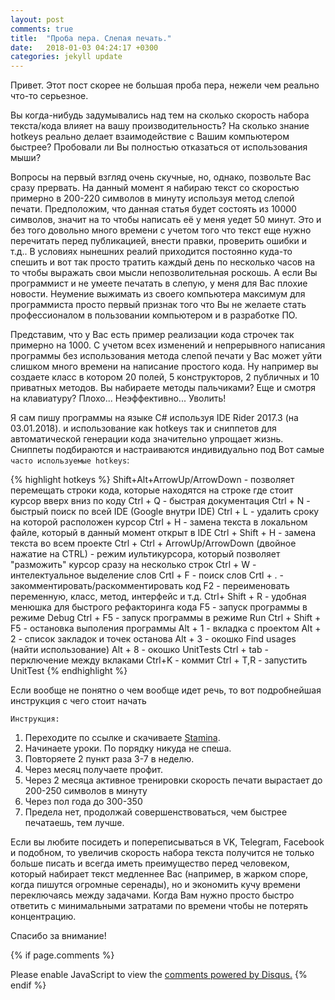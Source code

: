 ```yaml
---
layout: post
comments: true
title:  "Проба пера. Слепая печать."
date:   2018-01-03 04:24:17 +0300
categories: jekyll update
---
```

Привет. Этот пост скорее не большая проба пера, нежели чем реально что-то серьезное.

Вы когда-нибудь задумывались над тем на сколько скорость набора текста/кода влияет на вашу производительность? На сколько знание hotkeys реально делает взаимодействие с Вашим компьютером быстрее? Пробовали ли Вы полностью отказаться от использования мыши?

Вопросы на первый взгляд очень скучные, но, однако, позвольте Вас сразу прервать. На данный момент я набираю текст со скоростью примерно в 200-220 символов в минуту используя метод слепой печати. Предположим, что данная статья будет состоять из 10000 символов, значит на то чтобы написать её у меня уедет 50 минут. Это и без того довольно много времени с учетом того что текст еще нужно перечитать перед публикацией, внести правки, проверить ошибки и т.д.. В условиях нынешних реалий приходится постоянно куда-то спешить и вот так просто тратить каждый день по несколько часов на то чтобы выражать свои мысли непозволительная роскошь. А если Вы программист и не умеете печатать в слепую, у меня для Вас плохие новости. Неумение выжимать из своего компьютера максимум для программиста просто первый признак того что Вы не желаете стать профессионалом в пользовании компьютером и в разработке ПО.

Представим, что у Вас есть пример реализации кода строчек так примерно на 1000. С учетом всех изменений и непрерывного написания программы без использования метода слепой печати у Вас может уйти слишком много времени на написание простого кода. Ну например вы создаете класс в котором 20 полей, 5 конструкторов, 2 публичных и 10 приватных методов. Вы набираете методы пальчиками? Еще и смотря на клавиатуру? Плохо... Неэффективно... Уволить!

Я сам пишу программы на языке C# используя IDE Rider 2017.3 (на 03.01.2018). и использование как hotkeys так и сниппетов для автоматической генерации кода значительно упрощает жизнь. Сниппеты подбираются и настраиваются индивидуально под Вот самые `часто используемые hotkeys`:

{% highlight hotkeys %}
Shift+Alt+ArrowUp/ArrowDown - позволяет перемещать строки кода, которые находятся на строке где стоит курсор вверх вниз по коду
Ctrl + Q - быстрая документация 
Ctrl + N - быстрый поиск по всей IDE (Google внутри IDE)
Ctrl + L - удалить сроку на которой расположен курсор
Ctrl + H - замена текста в локальном файле, который в данный момент открыт в IDE
Ctrl + Shift + H - замена текста во всем проекте
Ctrl + Ctrl + ArrowUp/ArrowDown (двойное нажатие на CTRL) - режим иультикурсора, который позволяет "разможить" курсор сразу на несколько строк
Ctrl + W - интелектуальное выделение слов
Crtl + F - поиск слов 
Crtl + . - закомментировать/раскомментировать код
F2 - переименовать переменную, класс, метод, интерфейс и т.д.
Ctrl+  Shift + R - удобная менюшка для быстрого рефакторинга кода
F5 - запуск программы в режиме Debug
Ctrl + F5 - запуск программы в режиме Run
Ctrl + Shift + F5 - остановка выполения программы
Alt + 1 - вкладка с проектом
Alt + 2 - список закладок и точек останова
Alt + 3 - окошко Find usages (найти использование)
Alt + 8 - окошко UnitTests
Ctrl + tab - перключение между вклаками 
Ctrl+K - коммит
Ctrl + T,R - запустить UnitTest
{% endhighlight %}

Если вообще не понятно о чем вообще идет речь, то вот подробнейшая инструкция с чего стоит начать

`Инструкция:`
1. Переходите по ссылке и скачиваете [Stamina].  
2. Начинаете уроки. По порядку никуда не спеша.
3. Повторяете 2 пункт раза 3-7 в неделю.
4. Через месяц получаете профит.
5. Через 2 месяца активное тренировки скорость печати вырастает до 200-250 символов в минуту
6. Через пол года до 300-350 
7. Предела нет, продолжай совершенствоваться, чем быстрее печатаешь, тем лучше.

Если вы любите посидеть и попереписываться в VK, Telegram, Facebook и подобном, то увеличив скорость набора текста получится не только больше писать и всегда иметь преимущество перед человеком, который набирает текст медленнее Вас (например, в жарком споре, когда пишутся огромные серенады), но и экономить кучу времени переключаясь между задачами. Когда Вам нужно просто быстро ответить с минимальными затратами по времени чтобы не потерять концентрацию.

Спасибо за внимание!

{% if page.comments %}
<div id="disqus_thread"></div>
<script>

var disqus_config = function () {
this.page.url = https://vangogih.github.io/;  // Replace PAGE_URL with your page's canonical URL variable
this.page.identifier = /jekyll/update/2018/01/03/hello-world.html; // Replace PAGE_IDENTIFIER with your page's unique identifier variable
};
*/
(function() { // DON'T EDIT BELOW THIS LINE
var d = document, s = d.createElement('script');
s.src = 'https://https-vangogih-github-io.disqus.com/embed.js';
s.setAttribute('data-timestamp', +new Date());
(d.head || d.body).appendChild(s);
})();
</script>
<noscript>Please enable JavaScript to view the <a href="https://disqus.com/?ref_noscript">comments powered by Disqus.</a></noscript>
{% endif %}



[Stamina]: https://yadi.sk/d/KyT2iMtO3RAYSx

<script id="dsq-count-scr" src="//https-vangogih-github-io.disqus.com/count.js" async></script>
